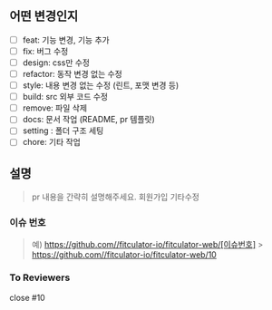 ## 어떤 변경인지

- [ ] feat: 기능 변경, 기능 추가
- [ ] fix: 버그 수정
- [ ] design: css만 수정
- [ ] refactor: 동작 변경 없는 수정
- [ ] style: 내용 변경 없는 수정 (린트, 포맷 변경 등)
- [ ] build: src 외부 코드 수정
- [ ] remove: 파일 삭제
- [ ] docs: 문서 작업 (README, pr 템플릿)
- [ ] setting : 폴더 구조 세팅
- [ ] chore: 기타 작업

## 설명

> pr 내용을 간략히 설명해주세요.
> 회원가입 기타수정

### 이슈 번호

> 예) https://github.com//fitculator-io/fitculator-web/[이슈번호] > https://github.com//fitculator-io/fitculator-web/10

### To Reviewers

close #10

